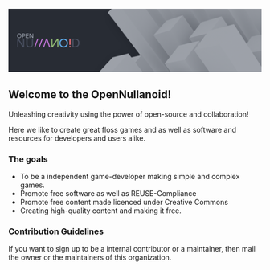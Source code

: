 

<!--

**Here are some ideas to get you started:**

🙋‍♀️ A short introduction - what is your organization all about?
🌈 Contribution guidelines - how can the community get involved?
👩‍💻 Useful resources - where can the community find your docs? Is there anything else the community should know?
🍿 Fun facts - what does your team eat for breakfast?
🧙 Remember, you can do mighty things with the power of [Markdown](https://docs.github.com/github/writing-on-github/getting-started-with-writing-and-formatting-on-github/basic-writing-and-formatting-syntax)
-->
![Alt banner-thin](https://github.com/OpenNullanoid/branding-repo/blob/main/banner/thin/opennullanoid-reborn-banner-thin.png?raw=true)

## Welcome to the OpenNullanoid!
Unleashing creativity using the power of open-source and collaboration!

Here we like to create great floss games and as well as software and resources for developers and users alike.

### The goals
+ To be a independent game-developer making simple and complex games.
+ Promote free software as well as REUSE-Compliance
+ Promote free content made licenced under Creative Commons
+ Creating high-quality content and making it free.

### Contribution Guidelines
If you want to sign up to be a internal contributor or a maintainer, then mail the owner or the maintainers of this organization.

